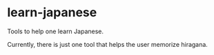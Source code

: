 # learn-japanese
Tools to help one learn Japanese.

Currently, there is just one tool that helps the user memorize hiragana.
